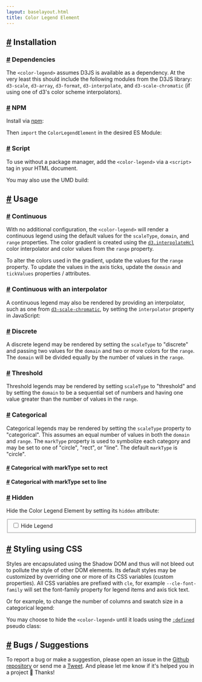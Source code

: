 ```yaml
---
layout: baselayout.html
title: Color Legend Element
---
```


## <a class="anchor" id="install" href="#install" aria-hidden>#</a> Installation

### <a class="anchor" id="dependencies" href="#dependencies" aria-hidden>#</a> Dependencies

The `<color-legend>` assumes D3JS is available as a dependency. At the very least this should include the following modules from the D3JS library: `d3-scale`, `d3-array`, `d3-format`, `d3-interpolate`, and `d3-scale-chromatic` (if using one of d3's color scheme interpolators).

### <a class="anchor" id="install-npm" href="#install-npm" aria-hidden>#</a> NPM

Install via [npm](https://www.npmjs.com/package/color-legend-element):

<script type="text/plain" class="language-bash">
  npm install color-legend-element
</script>

Then `import` the `ColorLegendElement` in the desired ES Module:

<script type="text/plain" class="language-javascript">
  import ColorLegendElement from "color-legend-element';
</script>

### <a class="anchor" id="install-script" href="#install-script" aria-hidden>#</a> Script

To use without a package manager, add the `<color-legend>` via a `<script>` tag in your HTML document.

<script type="text/plain" class="language-markup">
  <script
    type="module"
    src="/path/to/color-legend-element.bundle.js"
  >
  </script>
</script>

You may also use the UMD build:

<script type="text/plain" class="language-markup">
  <script  src="/path/to/color-legend-element.umd.js"></script>
</script>

## <a class="anchor" id="usage" href="#usage" aria-hidden>#</a> Usage

### <a class="anchor" id="continuous" href="#continuous" aria-hidden>#</a> Continuous

With no additional configuration, the `<color-legend>` will render a continuous legend using the default values for the `scaleType`, `domain`, and `range` properties. The color gradient is created using the [`d3.interpolateHcl`](#) color interpolator and color values from the `range` property.

<div class="example">
  <color-legend></color-legend>

  <script type="text/plain" class="language-markup">
    <color-legend></color-legend>
  </script>
</div>

To alter the colors used in the gradient, update the values for the `range` property. To update the values in the axis ticks, update the `domain` and `tickValues` properties / attributes.

<div class="example">
  <color-legend
    range='["#ffffb2","#fecc5c","#fd8d3c","#f03b20","#bd0026"]'
    domain='[100, 500]'
    tickFormat=".0f"
    tickValues="[100, 300, 500]"
  >
  </color-legend>

  <script type="text/plain" class="language-markup">
    <color-legend
      range='["#ffffb2","#fecc5c","#fd8d3c","#f03b20","#bd0026"]'
      domain='[100, 500]'
      tickFormat=".0f"
      tickValues="[100, 300, 500]"
    >
    </color-legend>
  </script>
</div>

### <a class="anchor" id="continuous-with-interpolator" href="#continuous-with-interpolator" aria-hidden>#</a> Continuous with an interpolator

A continuous legend may also be rendered by providing an interpolator, such as one from [`d3-scale-chromatic`](#), by setting the `interpolator` property in JavaScript:

<div class="example">
  <color-legend
    class="continuous-with-interpolator"
    titleText="Temperature (°C)"
    scaleType="continuous"
    tickFormat=".0f"
    domain="[0, 100]"
  >
  </color-legend>

  <script>
    document.querySelector(
      "color-legend.continuous-with-interpolator"
    ).interpolator = d3.interpolateViridis;
  </script>

  <script type="text/plain" class="language-markup">
    <color-legend
      class="continuous-with-interpolator"
      titletext="Temperature (°C)"
      scaletype="continuous"
      tickFormat=".0f"
      domain="[0, 100]"
    >
    </color-legend>
  </script>

  <script type="text/plain" class="language-javascript">
    document.querySelector(
      "color-legend.continuous-with-interpolator"
    ).interpolator = d3.interpolateViridis;
  </script>
</div>

### <a class="anchor" id="discrete" href="#discrete" aria-hidden>#</a> Discrete

A discrete legend may be rendered by setting the `scaleType` to "discrete" and passing two values for the `domain` and two or more colors for the `range`. The `domain` will be divided equally by the number of values in the `range`.

<div class="example">
  <color-legend
    titleText="Unemployment Rate (%)"
    tickFormat=".1f"
    scaleType="discrete"
    domain="[0.1, 1]"
    range='["#fcfbfd","#efedf5","#dadaeb","#bcbddc","#9e9ac8","#807dba","#6a51a3","#54278f","#3f007d"]'
  >
  </color-legend>

  <script type="text/plain" class="language-markup">
    <color-legend
      titleText="Unemployment Rate (%)"
      tickFormat=".1f"
      scaleType="discrete"
      domain="[0.1, 1]"
      range='["#fcfbfd","#efedf5","#dadaeb","#bcbddc","#9e9ac8","#807dba","#6a51a3","#54278f","#3f007d"]'
    >
    </color-legend>
  </script>
</div>

### <a class="anchor" id="threshold" href="#threshold" aria-hidden>#</a> Threshold

Threshold legends may be rendered by setting `scaleType` to "threshold" and by setting the `domain` to be a sequential set of numbers and having one value greater than the number of values in the `range`.

<div class="example">
  <color-legend
    titleText="Number of Incidents"
    scaleType="threshold"
    tickFormat=".0f"
    domain="[0, 11, 22, 33, 50, 100]"
    range='["#fee5d9", "#fcae91", "#fb6a4a", "#de2d26", "#a50f15"]'
  >
  </color-legend>

  <script type="text/plain" class="language-markup">
    <color-legend
      titleText="Number of Incidents"
      scaleType="threshold"
      tickFormat=".0f"
      domain="[0, 11, 22, 33, 50, 100]"
      range='["#fee5d9", "#fcae91", "#fb6a4a", "#de2d26", "#a50f15"]'
    >
    </color-legend>
  </script>
</div>

### <a class="anchor" id="categorical" href="#categorical" aria-hidden>#</a> Categorical

Categorical legends may be rendered by setting the `scaleType` property to "categorical". This assumes an equal number of values in both the `domain` and `range`. The `markType` property is used to symbolize each category and may be set to one of "circle", "rect", or "line". The default `markType` is "circle".

<div class="example">
  <color-legend
    titleText="Business Sectors"
    scaleType="categorical"
    domain='["Agriculture","Business services","Construction","Education and Health","Finance","Government"]'
    range='["#4e79a7","#f28e2c","#e15759","#76b7b2","#59a14f","#edc949"]'
  >
  </color-legend>

  <script type="text/plain" class="language-markup">
    <color-legend
      titleText="Business Sectors"
      scaleType="categorical"
      domain='["Agriculture","Business services","Construction","Education and Health","Finance","Government"]'
      range='["#4e79a7","#f28e2c","#e15759","#76b7b2","#59a14f","#edc949"]'
    >
    </color-legend>
  </script>
</div>

#### <a class="anchor" id="categorical-rect" href="#categorical-rect" aria-hidden>#</a> Categorical with markType set to rect

<div class="example">
  <color-legend
    titleText="Business Sectors"
    scaleType="categorical"
    domain='["Agriculture","Business services","Construction","Education and Health","Finance","Government"]'
    range='["#4e79a7","#f28e2c","#e15759","#76b7b2","#59a14f","#edc949"]'
    markType="rect"
  >
  </color-legend>

  <script type="text/plain" class="language-markup">
    <color-legend
      titleText="Business Sectors"
      scaleType="categorical"
      domain='["Agriculture","Business services","Construction","Education and Health","Finance","Government"]'
      range='["#4e79a7","#f28e2c","#e15759","#76b7b2","#59a14f","#edc949"]'
      markType="rect"
    >
    </color-legend>
  </script>
</div>

#### <a class="anchor" id="categorical-line" href="#categorical-line" aria-hidden>#</a> Categorical with markType set to line

<div class="example">
  <color-legend
    width="350"
    titleText="Business Sectors"
    scaleType="categorical"
    domain='["Agriculture","Business services","Construction","Education and Health","Finance","Government"]'
    range='["#4e79a7","#f28e2c","#e15759","#76b7b2","#59a14f","#edc949"]'
    markType="line"
  >
  </color-legend>

  <script type="text/plain" class="language-markup">
    <color-legend
      width="350"
      titleText="Business Sectors"
      scaleType="categorical"
      domain='["Agriculture","Business services","Construction","Education and Health","Finance","Government"]'
      range='["#4e79a7","#f28e2c","#e15759","#76b7b2","#59a14f","#edc949"]'
      markType="line"
    >
    </color-legend>
  </script>
</div>

### <a class="anchor" id="hidden" href="#hidden" aria-hidden>#</a> Hidden

Hide the Color Legend Element by setting its `hidden` attribute:

<fieldset>
  <input id="toggle-hidden" type="checkbox" />
  <label for="toggle-hidden">Hide Legend</label>
</fieldset>

<color-legend class="hidden-demo"></color-legend>

<script>
  let cle = document.querySelector(".hidden-demo");
  let toggle = document.getElementById("toggle-hidden");
  toggle.addEventListener("change", function () {
    cle.hidden = !cle.hidden;
  });
</script>

## <a class="anchor" id="styling-using-css" href="#styling-using-css" aria-hidden>#</a> Styling using CSS

Styles are encapsulated using the Shadow DOM and thus will not bleed out
to pollute the style of other DOM elements. Its default styles may be
customized by overriding one or more of its CSS variables (custom
properties). All CSS variables are prefixed with `cle`, for example
`--cle-font-family` will set the font-family property for legend items and axis tick text.

<div class="example">
  <color-legend class="styled"></color-legend>

  <style>
    color-legend.styled {
      --cle-font-family: serif;
      --cle-font-family-title: Impact;
      --cle-letter-spacing-title: 0.5px;
      --cle-color: white;
      --cle-background: #222;
      --cle-border-radius: 6px;
      --cle-padding: 0.25rem 0.25rem 0.75rem;
    }
  </style>

  <script type="text/plain" class="language-markup">
    <color-legend class="styled"></color-legend>
  </script>

  <script type="text/plain" class="language-css">
    color-legend.styled {
      --cle-font-family: serif;
      --cle-font-family-title: Impact;
      --cle-letter-spacing-title: 0.5px;
      --cle-color: white;
      --cle-background: #222;
      --cle-border-radius: 6px;
      --cle-padding: 0.25rem 0.25rem .75rem;
    }
  </script>
</div>

Or for example, to change the number of columns and swatch size in a categorical legend:

<div class="example">
<style>
  color-legend.columns {
    --cle-columns: 3;
    --cle-swatch-size: 14px;
  }
</style>

<color-legend
  class="columns"
  width="400"
  height=""
  titleText="Business Sectors"
  scaletype="categorical"
  marktype="line"
  domain='["Agriculture", "Business services", "Construction", "Education and Health", "Finance", "Government"]'
  range='["#4e79a7", "#f28e2c", "#e15759", "#76b7b2", "#59a14f", "#edc949"]'
/>

  <script type="text/plain" class="language-markup">
    <color-legend
      class="columns"
      width="400"
      height=""
      titleText="Business Sectors"
      scaletype="categorical"
      marktype="line"
      domain='["Agriculture", "Business services", "Construction", "Education and Health", "Finance", "Government"]'
      range='["#4e79a7", "#f28e2c", "#e15759", "#76b7b2", "#59a14f", "#edc949"]'
    />
  </script>

  <script type="text/plain" class="language-css">
    color-legend.columns {
      --cle-columns: 3;
      --cle-swatch-size: 14px;
    }
  </script>

</div>

You may choose to hide the `<color-legend>` until it loads using the [`:defined`](https://developer.mozilla.org/en-US/docs/Web/CSS/:defined) pseudo class:

<div class="example">
  <script type="text/plain" class="language-css">
    color-legend-element:not(:defined) {
      display: none;
    }

    color-legend-element:defined {
      display: inline-block;
    }

  </script>
</div>

## <a class="anchor" id="bugs-suggestions" href="#bugs-suggestions" aria-hidden>#</a> Bugs / Suggestions

To report a bug or make a suggestion, please open an issue in the [Github repository](https://github.com/clhenrick/color-legend-element) or send me a [Tweet](#). And please let me know if it's helped you in a project 🙂 Thanks!

<div style="margin-bottom: 3rem"></div>
